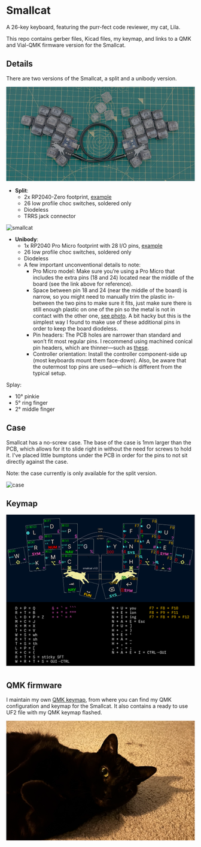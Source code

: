 # Smallcat

A 26-key keyboard, featuring the purr-fect code reviewer, my cat, Lila.

This repo contains gerber files, Kicad files, my keymap, and links to a QMK and Vial-QMK firmware version for the Smallcat.

## Details

There are two versions of the Smallcat, a split and a unibody version.

![smallcat](./images/smallcat.png)

- **Split**:
  - 2x RP2040-Zero footprint, [example](https://www.waveshare.com/wiki/RP2040-Zero)
  - 26 low profile choc switches, soldered only
  - Diodeless
  - TRRS jack connector
  
![smallcat](./images/smallcat-uni.png)

- **Unibody**:
  - 1x RP2040 Pro Micro footprint with 28 I/O pins, [example](https://www.aliexpress.com/i/1005006097129434.html)
  - 26 low profile choc switches, soldered only
  - Diodeless
  - A few important unconventional details to note:
    - Pro Micro model: Make sure you’re using a Pro Micro that includes the extra pins (18 and 24) located near the middle of the board (see the link above for reference).
    - Space between pin 18 and 24 (near the middle of the board) is narrow, so you might need to manually trim the plastic in-between the two pins to make sure it fits, just make sure there is still enough plastic on one of the pin so the metal is not in contact with the other one, [see photo](./images/uni-pins.png). A bit hacky but this is the simplest way I found to make use of these additional pins in order to keep the board diodeless.
    - Pin headers: The PCB holes are narrower than standard and won’t fit most regular pins. I recommend using machined conical pin headers, which are thinner—such as [these](https://www.proto-advantage.com/store/datasheets/MPH100IMP40M-G-V-TH.pdf).
    - Controller orientation: Install the controller component-side up (most keyboards mount them face-down). Also, be aware that the outermost top pins are used—which is different from the typical setup.
    
Splay:
- 10° pinkie
- 5° ring finger
- 2° middle finger

## Case

Smallcat has a no-screw case. The base of the case is 1mm larger than the PCB, which allows
for it to slide right in without the need for screws to hold it. I've placed 
little bumptons under the PCB in order for the pins to not sit directly against 
the case.

Note: the case currently is only available for the split version.

![case](./images/case.png)

## Keymap 

![keymap](https://github.com/smallwat3r/qmk-keymap/blob/main/images/keymap.png)

## QMK firmware

I maintain my own [QMK keymap](https://github.com/smallwat3r/qmk-keymap), from where you can 
find my QMK configuration and keymap for the Smallcat. It also contains a ready to use UF2
file with my QMK keymap flashed.

![lila](./images/lila.png)
